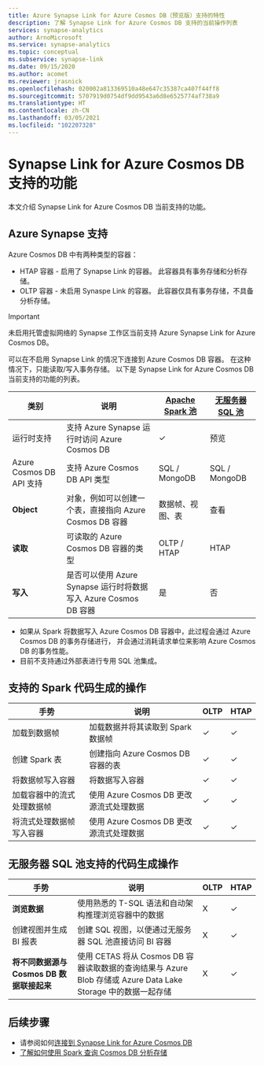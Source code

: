 ```yaml
---
title: Azure Synapse Link for Azure Cosmos DB（预览版）支持的特性
description: 了解 Synapse Link for Azure Cosmos DB 支持的当前操作列表
services: synapse-analytics
author: ArnoMicrosoft
ms.service: synapse-analytics
ms.topic: conceptual
ms.subservice: synapse-link
ms.date: 09/15/2020
ms.author: acomet
ms.reviewer: jrasnick
ms.openlocfilehash: 020002a813369510a48e647c35387ca407f44ff8
ms.sourcegitcommit: 5707919d0754df9dd9543a6d8e6525774af738a9
ms.translationtype: HT
ms.contentlocale: zh-CN
ms.lasthandoff: 03/05/2021
ms.locfileid: "102207328"
---
```

# <a name="azure-synapse-link-for-azure-cosmos-db-supported-features"></a>Synapse Link for Azure Cosmos DB 支持的功能

本文介绍 Synapse Link for Azure Cosmos DB 当前支持的功能。

## <a name="azure-synapse-support"></a>Azure Synapse 支持

Azure Cosmos DB 中有两种类型的容器：
* HTAP 容器 - 启用了 Synapse Link 的容器。 此容器具有事务存储和分析存储。 
* OLTP 容器 - 未启用 Synaspe Link 的容器。 此容器仅具有事务存储，不具备分析存储。

> [!IMPORTANT]
> 未启用托管虚拟网络的 Synapse 工作区当前支持 Azure Synapse Link for Azure Cosmos DB。 

可以在不启用 Synapse Link 的情况下连接到 Azure Cosmos DB 容器。 在这种情况下，只能读取/写入事务存储。 以下是 Synapse Link for Azure Cosmos DB 当前支持的功能的列表。 

| 类别              | 说明 |[Apache Spark 池](../sql/on-demand-workspace-overview.md) | [无服务器 SQL 池](../sql/on-demand-workspace-overview.md) |
| -------------------- | ----------------------------------------------------------- |----------------------------------------------------------- | ----------------------------------------------------------- |
| 运行时支持 |支持 Azure Synapse 运行时访问 Azure Cosmos DB| ✓ | 预览 |
| Azure Cosmos DB API 支持 | 支持 Azure Cosmos DB API 类型 | SQL / MongoDB | SQL / MongoDB |
| **Object**  |对象，例如可以创建一个表，直接指向 Azure Cosmos DB 容器| 数据帧、视图、表 | 查看 |
| **读取**    | 可读取的 Azure Cosmos DB 容器的类型 | OLTP / HTAP | HTAP  |
| **写入**   | 是否可以使用 Azure Synapse 运行时将数据写入 Azure Cosmos DB 容器 | 是 | 否 |

* 如果从 Spark 将数据写入 Azure Cosmos DB 容器中，此过程会通过 Azure Cosmos DB 的事务存储进行， 并会通过消耗请求单位来影响 Azure Cosmos DB 的事务性能。
* 目前不支持通过外部表进行专用 SQL 池集成。
 
## <a name="supported-code-generated-actions-for-spark"></a>支持的 Spark 代码生成的操作

| 手势              | 说明 |OLTP |HTAP  |
| -------------------- | ----------------------------------------------------------- |----------------------------------------------------------- |----------------------------------------------------------- |
| 加载到数据帧 |加载数据并将其读取到 Spark 数据帧 |✓| ✓ |
| 创建 Spark 表 |创建指向 Azure Cosmos DB 容器的表|✓| ✓ |
| 将数据帧写入容器 |将数据写入容器|✓| ✓ |
| 加载容器中的流式处理数据帧 |使用 Azure Cosmos DB 更改源流式处理数据|✓| ✓ |
| 将流式处理数据帧写入容器 |使用 Azure Cosmos DB 更改源流式处理数据|✓| ✓ |


## <a name="supported-code-generated-actions-for-serverless-sql-pool"></a>无服务器 SQL 池支持的代码生成操作

| 手势              | 说明 |OLTP |HTAP |
| -------------------- | ----------------------------------------------------------- |----------------------------------------------------------- |----------------------------------------------------------- |
| **浏览数据** |使用熟悉的 T-SQL 语法和自动架构推理浏览容器中的数据|X| ✓ |
| 创建视图并生成 BI 报表 |创建 SQL 视图，以便通过无服务器 SQL 池直接访问 BI 容器 |X| ✓ |
| **将不同数据源与 Cosmos DB 数据联接起来** | 使用 CETAS 将从 Cosmos DB 容器读取数据的查询结果与 Azure Blob 存储或 Azure Data Lake Storage 中的数据一起存储 |X| ✓ |

## <a name="next-steps"></a>后续步骤

* 请参阅如何[连接到 Synapse Link for Azure Cosmos DB](../quickstart-connect-synapse-link-cosmos-db.md)
* [了解如何使用 Spark 查询 Cosmos DB 分析存储](how-to-query-analytical-store-spark.md)